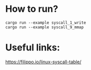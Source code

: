# How to run?

```
cargo run --example syscall_1_write 
cargo run --example syscall_9_mmap
```

# Useful links:
https://filippo.io/linux-syscall-table/
